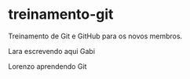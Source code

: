 # treinamento-git
Treinamento de Git e GitHub para os novos membros.

Lara escrevendo aqui
Gabi

Lorenzo aprendendo Git
